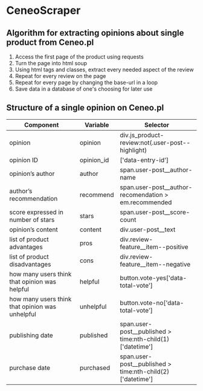 # CeneoScraper

## Algorithm for extracting opinions about single product from Ceneo.pl
1. Access the first page of the product using requests
2. Turn the page into html soup
3. Using html tags and classes, extract every needed aspect of the review
4. Repeat for every review on the page
5. Repeat for every page by changing the base-url in a loop
6. Save data in a database of one's choosing for later use

## Structure of a single opinion on Ceneo.pl
|Component|Variable|Selector|
|---------|--------|--------|
|opinion|opinion|div.js_product-review:not(.user-post--highlight)|
|opinion ID|opinion_id|['data-entry-id']|
|opinion’s author|author|span.user-post__author-name|
|author’s recommendation|recommend|span.user-post__author-recomendation > em.recommended|
|score expressed in number of stars|stars|span.user-post__score-count|
|opinion’s content|content|div.user-post__text|
|list of product advantages|pros|div.review-feature__item--positive|
|list of product disadvantages|cons|div.review-feature__item--negative|
|how many users think that opinion was helpful|helpful|button.vote-yes['data-total-vote']|
|how many users think that opinion was unhelpful|unhelpful|button.vote-no['data-total-vote']|
|publishing date|published|span.user-post__published > time:nth-child(1)['datetime']|
|purchase date|purchased|span.user-post__published > time:nth-child(2)['datetime']|
